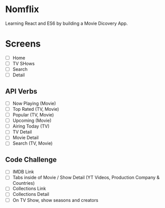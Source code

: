 # Nomflix

Learning React and ES6 by building a Movie Dicovery App.

# Screens

- [ ] Home
- [ ] TV SHows
- [ ] Search
- [ ] Detail

## API Verbs

- [ ] Now Playing (Movie)
- [ ] Top Rated (TV, Movie)
- [ ] Popular (TV, Movie)
- [ ] Upcoming (Movie)
- [ ] Airing Today (TV)
- [ ] TV Detail
- [ ] Movie Detail
- [ ] Search (TV, Movie)

## Code Challenge
- [ ] IMDB Link
- [ ] Tabs inside of Movie / Show Detail (YT Videos, Production Company & Countries)
- [ ] Collections Link
- [ ] Collections Detail
- [ ] On TV Show, show seasons and creators
